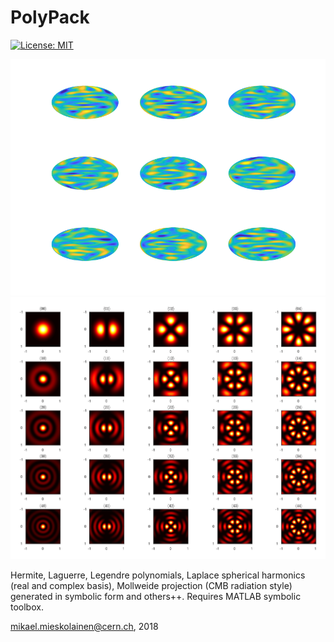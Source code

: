 # PolyPack
[![License: MIT](https://img.shields.io/badge/License-MIT-yellow.svg)](https://opensource.org/licenses/MIT)

<img width="600px" src="figs/mollweide_radiation_lmax_10.png">
<img width="600px" src="figs/TEM.png">

Hermite, Laguerre, Legendre polynomials, Laplace spherical harmonics (real and complex basis), Mollweide projection (CMB radiation style) generated in symbolic form and others++. Requires MATLAB symbolic toolbox.

mikael.mieskolainen@cern.ch, 2018

